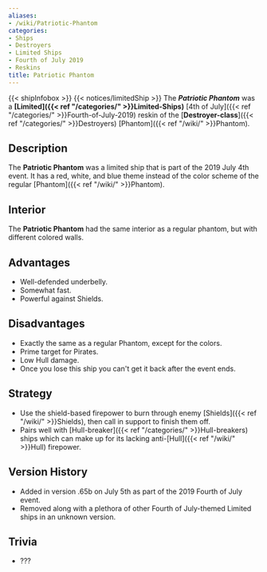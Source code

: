 ```yaml
---
aliases:
- /wiki/Patriotic-Phantom
categories:
- Ships
- Destroyers
- Limited Ships
- Fourth of July 2019
- Reskins
title: Patriotic Phantom
---
```


{{< shipInfobox >}} {{< notices/limitedShip >}} The **_Patriotic Phantom_** was a **[Limited]({{< ref "/categories/" >}}Limited-Ships)** [4th of July]({{< ref "/categories/" >}}Fourth-of-July-2019) reskin of the [**Destroyer-class**]({{< ref "/categories/" >}}Destroyers) [Phantom]({{< ref "/wiki/" >}}Phantom). 

## Description

The **Patriotic Phantom** was a limited ship that is part of the 2019 July 4th event. It has a red, white, and blue theme instead of the color scheme of the regular [Phantom]({{< ref "/wiki/" >}}Phantom).

## Interior

The **Patriotic Phantom** had the same interior as a regular phantom, but with different colored walls.

## Advantages

- Well-defended underbelly.
- Somewhat fast.
- Powerful against Shields.

## Disadvantages

- Exactly the same as a regular Phantom, except for the colors.
- Prime target for Pirates.
- Low Hull damage.
- Once you lose this ship you can't get it back after the event ends.

## Strategy

- Use the shield-based firepower to burn through enemy [Shields]({{< ref "/wiki/" >}}Shields), then call in support to finish them off.
- Pairs well with [Hull-breaker]({{< ref "/categories/" >}}Hull-breakers) ships which can make up for its lacking anti-[Hull]({{< ref "/wiki/" >}}Hull) firepower.

## Version History 

- Added in version .65b on July 5th as part of the 2019 Fourth of July event.
- Removed along with a plethora of other Fourth of July-themed Limited ships in an unknown version.

## Trivia

- ???